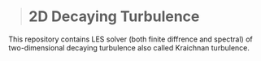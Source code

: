 ># 2D Decaying Turbulence

This repository contains LES solver (both finite diffrence and spectral) of two-dimensional decaying turbulence also called Kraichnan turbulence. 



